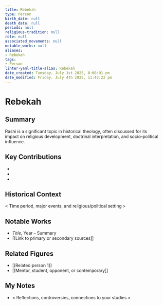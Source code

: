 ```yaml
---
title: Rebekah
type: Person
birth_date: null
death_date: null
periods: null
religious-tradition: null
role: null
associated_movements: null
notable_works: null
aliases:
- Rebekah
tags:
- Person
linter-yaml-title-alias: Rebekah
date_created: Tuesday, July 1st 2025, 8:08:01 pm
date_modified: Friday, July 4th 2025, 11:42:23 pm
---
```


# Rebekah

## Summary
Rashi is a significant topic in historical theology, often discussed for its impact on religious development, doctrinal interpretation, and socio-political influence.

## Key Contributions
- 
- 
- 

## Historical Context
< Time period, major events, and religious/political setting >

## Notable Works
- *Title*, Year – Summary
- [[Link to primary or secondary sources]]


## Related Figures
- [[Related person 1]]
- [[Mentor, student, opponent, or contemporary]]

## My Notes
- < Reflections, controversies, connections to your studies >
